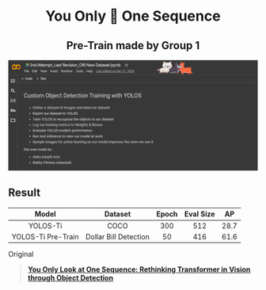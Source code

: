 <div align="center">   
  
# You Only :eyes: One Sequence
## Pre-Train made by Group 1
</div>

![yolos-pretrain](yolos-pretrain.png)

## Result
| Model | Dataset | Epoch | Eval Size | AP |
| :------------: | :------------: | :------------: | :------------: | :------------: |
| YOLOS-Ti | COCO | 300 | 512 | 28.7
| YOLOS-Ti Pre-Train | Dollar Bill Detection | 50 | 416 | 61.6

Original
> [**You Only Look at One Sequence: Rethinking Transformer in Vision through Object Detection**](https://arxiv.org/abs/2106.00666)
